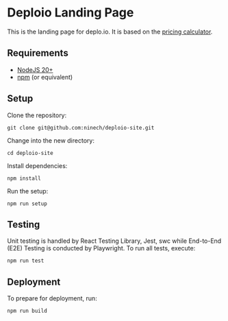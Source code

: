 # Deploio Landing Page

This is the landing page for deplo.io. It is based on the [pricing calculator](https://github.com/ninech/pricing-calculator.git).

## Requirements

- [NodeJS 20+](https://nodejs.org/en)
- [npm](https://npm.io) (or equivalent)

## Setup

Clone the repository:

```
git clone git@github.com:ninech/deploio-site.git
```

Change into the new directory:

```
cd deploio-site
```

Install dependencies:

```
npm install
```

Run the setup:

```
npm run setup
```

## Testing

Unit testing is handled by React Testing Library, Jest, swc while End-to-End (E2E) Testing is conducted by Playwright. To run all tests, execute:

```
npm run test
```

## Deployment

To prepare for deployment, run:

```
npm run build
```
